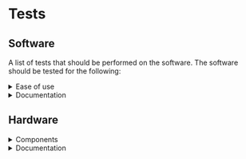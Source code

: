 # Tests

## Software

A list of tests that should be performed on the software. The software should be tested for the following:

<details>
<summary>Ease of use</summary>

- [x] An enduser should be able to use the software without any prior knowledge
  - [x] An enduser should be able to look and the website and know how to controll the ledstrips
  - [x] An enduser should be able to look at the website and know how to change the settings
  - [x] An enduser should be able to look at the website and know how to change the color of the ledstrips
  - [x] An enduser should be able to look at the website and know how to change the brightness of the ledstrips
  - [x] An enduser should be able to look at the website and know how to change the speed of the ledstrips
  - [x] An enduser should be able to look at the website and know how to change the mode of the ledstrips
  - [x] An enduser should be able to look at the website and know how to change the direction of the ledstrips
  - [x] An enduser should be able to look at the website and know how to split a ledstrip in multiple segments
  - [x] An enduser should be able to look at the website and know how to change the color of a segment
  - [x] An enduser should be able to look at the website and know how to change the color of a whole ledstrip
- [x] The software should be easy to install
  - [x] An step by step installation guide should be available
  - [x] Someone with basic knowledge of computers should be able to install the software
  - [x] After setting up the config files the software should be able to start with one command
- [x] The software should be easy to configure
  - [x] A step by step configuration guide should be available with with files to edit and what to edit

</details>

<details>
<summary>Documentation</summary>

- [x] The website should have a README.md file
  - [x] The README.md file should contain a description of the software
  - [x] The README.md file should contain the technologies used
  - [x] The README.md file should contain some screenshots of the website
- [x] The backend should have a README.md file
  - [x] The README.md file should contain a description of the software
  - [x] The README.md file should contain the technologies used
  - [x] The README.md file should contain an UML diagram of the Virtual Ledstrip
  - [x] The README.md file should contain documentation of the Virtual Ledstrip
- [x] There shoud be a docs folder with a README.md file

</details>

## Hardware

<details>
<summary>Components</summary>

- [x] The converter should convert the 24V input into 5V output
- [x] The level shifter should be able to make the 3.3V signal into a 5V signal
- [x] The electrical supply should be able to power all the 5 ledstrips
- [x] Test the ledstrips
  - [x] Test the max current of the ledstrips
  - [x] Check the required voltage of the ledstrips
- [x] Test if the ESP sends a signal
- [x] Test if the ledstrips are working with the signal
  - [x] Check if the signal at the end is 5V
  - [x] Check if u get the right effect on the ledstrips
- [x] Test if everything works

</details>

<details>
<summary>Documentation</summary>

- [x] The signals of the hardware should be documented with scope images
- [x] The README.md file in docs should contain info about the used components
- [x] The README.md file in docs should contain both hardware and software architecture diagram
- [x] The README.md file in docs should contain wiring diagram and how the level-shifter is made

</details>
